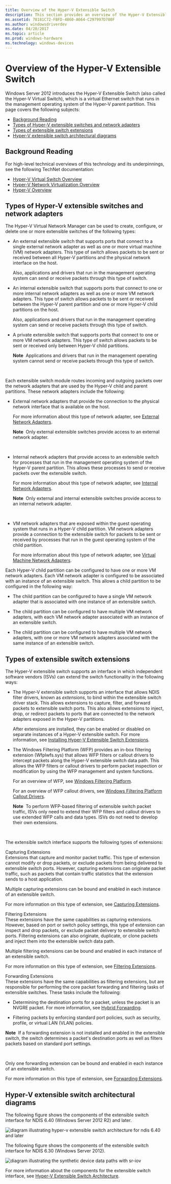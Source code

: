 ```yaml
---
title: Overview of the Hyper-V Extensible Switch
description: This section provides an overview of the Hyper-V Extensible Switch
ms.assetid: 78181C72-FBFD-4860-A664-C297997D780F
ms.author: windowsdriverdev
ms.date: 04/20/2017
ms.topic: article
ms.prod: windows-hardware
ms.technology: windows-devices
---
```


# Overview of the Hyper-V Extensible Switch


Windows Server 2012 introduces the Hyper-V Extensible Switch (also called the Hyper-V Virtual Switch), which is a virtual Ethernet switch that runs in the management operating system of the Hyper-V parent partition. This page covers the following subjects:

-   [Background Reading](#background-reading)
-   [Types of Hyper-V extensible switches and network adapters](#types-of-hyper-v--extensible-switches-and-network-adapters)
-   [Types of extensible switch extensions](#types-of-extensible-switch-extensions)
-   [Hyper-V extensible switch architectural diagrams](#hyper-v-extensible-switch-architectural-diagrams)

## Background Reading


For high-level technical overviews of this technology and its underpinnings, see the following TechNet documentation:

-   [Hyper-V Virtual Switch Overview](http://technet.microsoft.com/library/hh831823.aspx)
-   [Hyper-V Network Virtualization Overview](http://technet.microsoft.com/library/jj134230.aspx)
-   [Hyper-V Overview](http://technet.microsoft.com/library/hh831531.aspx)

## Types of Hyper-V extensible switches and network adapters


The Hyper-V Virtual Network Manager can be used to create, configure, or delete one or more extensible switches of the following types:

-   An external extensible switch that supports ports that connect to a single external network adapter as well as one or more virtual machine (VM) network adapters. This type of switch allows packets to be sent or received between all Hyper-V partitions and the physical network interface on the host.

    Also, applications and drivers that run in the management operating system can send or receive packets through this type of switch.

-   An internal extensible switch that supports ports that connect to one or more internal network adapters as well as one or more VM network adapters. This type of switch allows packets to be sent or received between the Hyper-V parent partition and one or more Hyper-V child partitions on the host.

    Also, applications and drivers that run in the management operating system can send or receive packets through this type of switch.

-   A private extensible switch that supports ports that connect to one or more VM network adapters. This type of switch allows packets to be sent or received only between Hyper-V child partitions.

    **Note**  Applications and drivers that run in the management operating system cannot send or receive packets through this type of switch.

     

Each extensible switch module routes incoming and outgoing packets over the network adapters that are used by the Hyper-V child and parent partitions. These network adapters include the following:

-   External network adapters that provide the connection to the physical network interface that is available on the host.

    For more information about this type of network adapter, see [External Network Adapters](external-network-adapters.md).

    **Note**  Only external extensible switches provide access to an external network adapter.

     

-   Internal network adapters that provide access to an extensible switch for processes that run in the management operating system of the Hyper-V parent partition. This allows these processes to send or receive packets over the extensible switch.

    For more information about this type of network adapter, see [Internal Network Adapters](internal-network-adapters.md).

    **Note**  Only external and internal extensible switches provide access to an internal network adapter.

     

-   VM network adapters that are exposed within the guest operating system that runs in a Hyper-V child partition. VM network adapters provide a connection to the extensible switch for packets to be sent or received by processes that run in the guest operating system of the child partition.

    For more information about this type of network adapter, see [Virtual Machine Network Adapters](virtual-machine-network-adapters.md).

Each Hyper-V child partition can be configured to have one or more VM network adapters. Each VM network adapter is configured to be associated with an instance of an extensible switch. This allows a child partition to be configured in the following way:

-   The child partition can be configured to have a single VM network adapter that is associated with one instance of an extensible switch.

-   The child partition can be configured to have multiple VM network adapters, with each VM network adapter associated with an instance of an extensible switch.

-   The child partition can be configured to have multiple VM network adapters, with one or more VM network adapters associated with the same instance of an extensible switch.

## Types of extensible switch extensions


The Hyper-V extensible switch supports an interface in which independent software vendors (ISVs) can extend the switch functionality in the following ways:

-   The Hyper-V extensible switch supports an interface that allows NDIS filter drivers, known as *extensions*, to bind within the extensible switch driver stack. This allows extensions to capture, filter, and forward packets to extensible switch ports. This also allows extensions to inject, drop, or redirect packets to ports that are connected to the network adapters exposed in the Hyper-V partitions.

    After extensions are installed, they can be enabled or disabled on separate instances of a Hyper-V extensible switch. For more information, see [Installing Hyper-V Extensible Switch Extensions](installing-hyper-v-extensible-switch-extensions.md).

-   The Windows Filtering Platform (WFP) provides an in-box filtering extension (Wfplwfs.sys) that allows WFP filters or callout drivers to intercept packets along the Hyper-V extensible switch data path. This allows the WFP filters or callout drivers to perform packet inspection or modification by using the WFP management and system functions.

    For an overview of WFP, see [Windows Filtering Platform](porting-packet-processing-drivers-and-apps-to-wfp.md).

    For an overview of WFP callout drivers, see [Windows Filtering Platform Callout Drivers](windows-filtering-platform-callout-drivers2.md).

    **Note**  To perform WFP-based filtering of extensible switch packet traffic, ISVs only need to extend their WFP filters and callout drivers to use extended WFP calls and data types. ISVs do not need to develop their own extensions.

     

The extensible switch interface supports the following types of extensions:

<a href="" id="capturing-extensions"></a>Capturing Extensions  
Extensions that capture and monitor packet traffic. This type of extension cannot modify or drop packets, or exclude packets from being delivered to extensible switch ports. However, capturing extensions can originate packet traffic, such as packets that contain traffic statistics that the extension sends to a host application.

Multiple capturing extensions can be bound and enabled in each instance of an extensible switch.

For more information on this type of extension, see [Capturing Extensions](capturing-extensions.md).

<a href="" id="filtering-extensions"></a>Filtering Extensions  
These extensions have the same capabilities as capturing extensions. However, based on port or switch policy settings, this type of extension can inspect and drop packets, or exclude packet delivery to extensible switch ports. Filtering extensions can also originate, duplicate, or clone packets and inject them into the extensible switch data path.

Multiple filtering extensions can be bound and enabled in each instance of an extensible switch.

For more information on this type of extension, see [Filtering Extensions](filtering-extensions.md).

<a href="" id="forwarding-extensions"></a>Forwarding Extensions  
These extensions have the same capabilities as filtering extensions, but are responsible for performing the core packet forwarding and filtering tasks of extensible switches. These tasks include the following:

-   Determining the destination ports for a packet, unless the packet is an NVGRE packet. For more information, see [Hybrid Forwarding](hybrid-forwarding.md).

-   Filtering packets by enforcing standard port policies, such as security, profile, or virtual LAN (VLAN) policies.

**Note**  If a forwarding extension is not installed and enabled in the extensible switch, the switch determines a packet's destination ports as well as filters packets based on standard port settings.

 

Only one forwarding extension can be bound and enabled in each instance of an extensible switch.

For more information on this type of extension, see [Forwarding Extensions](filtering-extensions.md).

## Hyper-V extensible switch architectural diagrams


The following figure shows the components of the extensible switch interface for NDIS 6.40 (Windows Server 2012 R2) and later.

![diagram illustrating hyper\-v extensible switch architecture for ndis 6.40 and later](images/vswitcharchitecture-ndis640.png)

The following figure shows the components of the extensible switch interface for NDIS 6.30 (Windows Server 2012).

![diagram illustrating the synthetic device data paths with sr-iov](images/vswitcharchitecture.png)

For more information about the components for the extensible switch interface, see [Hyper-V Extensible Switch Architecture](hyper-v-extensible-switch-architecture.md).

 

 





